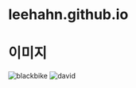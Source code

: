 # leehahn.github.io

# 이미지
![blackbike](https://user-images.githubusercontent.com/126740069/236963931-53653ffe-fcbf-43a2-9fa9-838ef2b9a99f.png)
![david](https://user-images.githubusercontent.com/126740069/236970228-a28bd2d8-8436-429c-82e0-20704103afee.jpg)

